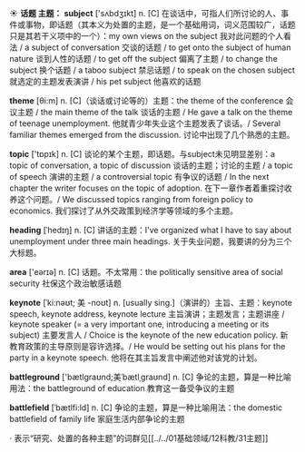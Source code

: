 ☀ <span class="category">**话题 主题：**</span>
<span class="vocabulary">**subject**</span> ['sʌbdӡɪkt] 
<span class="definition">n. [C] 在谈话中，可指人们所讨论的人、事件或事物，即话题（其本义为处置的主题，是一个基础用词，词义范围较广，话题只是其若干义项中的一个）：</span>my own views on the subject 我对此问题的个人看法 / a subject of conversation 交谈的话题 / to get onto the subject of human nature 谈到人性的话题 / to get off the subject 偏离了主题 / to change the subject 换个话题 / a taboo subject 禁忌话题 / to speak on the chosen subject 就选定的主题发表演讲 / his pet subject 他喜欢的话题

<span class="vocabulary">**theme**</span> [θi:m] 
<span class="definition">n. [C]（谈话或讨论等的）主题：</span>the theme of the conference 会议主题 / the main theme of the talk 谈话的主题 / He gave a talk on the theme of teenage unemployment. 他就青少年失业这个主题发表了谈话。/ Several familiar themes emerged from the discussion. 讨论中出现了几个熟悉的主题。

<span class="vocabulary">**topic**</span> ['tɒpɪk] 
<span class="definition">n. [C] 谈论的某个主题，即话题。与subject未见明显差别：</span>a topic of conversation, a topic of discussion 谈话的主题；讨论的主题 / a topic of speech 演讲的主题 / a controversial topic 有争议的话题 / In the next chapter the writer focuses on the topic of adoption. 在下一章作者着重探讨收养这个问题。/ We discussed topics ranging from foreign policy to economics. 我们探讨了从外交政策到经济学等领域的多个主题。
           
<span class="vocabulary">**heading**</span> [ˈhedɪŋ]
<span class="definition">n. [C] 讲话的主题：</span>I've organized what I have to say about unemployment under three main headings. 关于失业问题，我要讲的分为三个大标题。

<span class="vocabulary">**area**</span> ['eərɪə] 
<span class="definition">n. [C] 话题。不太常用：</span>the politically sensitive area of social security 社保这个政治敏感话题
         
<span class="vocabulary">**keynote**</span> [ˈki:nəʊt; 美 -noʊt] 
<span class="definition">n. [usually sing.]（演讲的）主旨、主题：</span>keynote speech, keynote address, keynote lecture 主旨演讲；主题发言；主题讲座 / keynote speaker (= a very important one, introducing a meeting or its subject) 主要发言人 / Choice is the keynote of the new education policy. 新教育政策的主导原则是容许选择。/ He would be setting out his plans for the party in a keynote speech. 他将在其主旨发言中阐述他对该党的计划。
           
<span class="vocabulary">**battleground**</span> ['bætlɡraʊnd;美ˈbætlˌɡraʊnd]
<span class="definition">n. [C] 争论的主题，算是一种比喻用法：</span>the battleground of education 教育这一备受争议的主题

<span class="vocabulary">**battlefield**</span> [ˈbætlfi:ld]
<span class="definition">n. [C] 争论的主题，算是一种比喻用法：</span>the domestic battlefield of family life 家庭生活内部争论的主题

· 表示“研究、处置的各种主题”的词群见[[../../01基础领域/12科教/31主题]]
